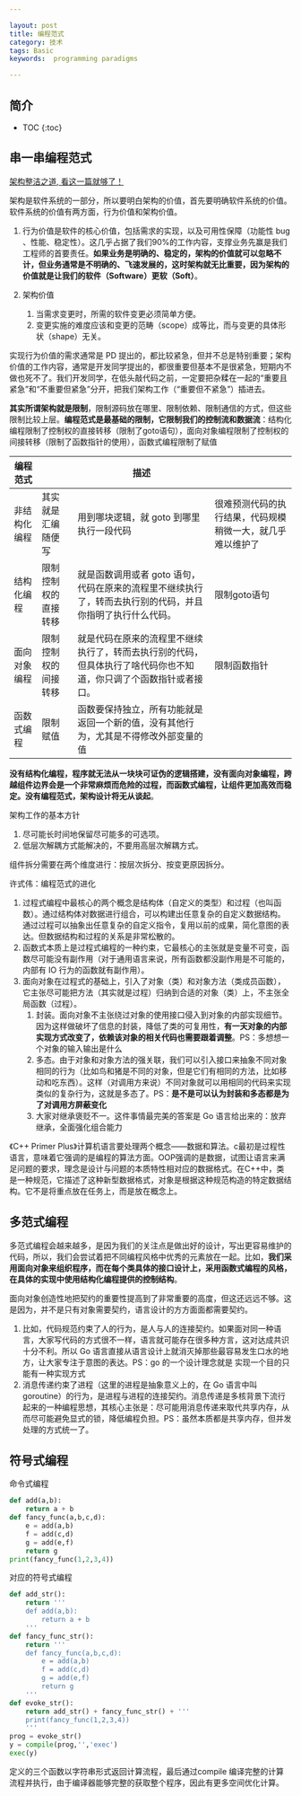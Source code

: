 ```yaml
---

layout: post
title: 编程范式
category: 技术
tags: Basic
keywords:  programming paradigms

---
```


## 简介

* TOC
{:toc}


## 串一串编程范式

[架构整洁之道, 看这一篇就够了！](https://mp.weixin.qq.com/s/Kd1T40KZWvdThKC3IN6n-Q)

架构是软件系统的一部分，所以要明白架构的价值，首先要明确软件系统的价值。软件系统的价值有两方面，行为价值和架构价值。

1. 行为价值是软件的核心价值，包括需求的实现，以及可用性保障（功能性 bug 、性能、稳定性）。这几乎占据了我们90%的工作内容，支撑业务先赢是我们工程师的首要责任。**如果业务是明确的、稳定的，架构的价值就可以忽略不计，但业务通常是不明确的、飞速发展的，这时架构就无比重要，因为架构的价值就是让我们的软件（Software）更软（Soft）**。
2. 架构价值

    1. 当需求变更时，所需的软件变更必须简单方便。
    2. 变更实施的难度应该和变更的范畴（scope）成等比，而与变更的具体形状（shape）无关。

实现行为价值的需求通常是 PD 提出的，都比较紧急，但并不总是特别重要；架构价值的工作内容，通常是开发同学提出的，都很重要但基本不是很紧急，短期内不做也死不了。我们开发同学，在低头敲代码之前，一定要把杂糅在一起的“重要且紧急”和“不重要但紧急”分开，把我们架构工作（“重要但不紧急”）插进去。

**其实所谓架构就是限制**，限制源码放在哪里、限制依赖、限制通信的方式，但这些限制比较上层。**编程范式是最基础的限制，它限制我们的控制流和数据流**：结构化编程限制了控制权的直接转移（限制了goto语句），面向对象编程限制了控制权的间接转移（限制了函数指针的使用），函数式编程限制了赋值

|编程范式||描述||
|---|---|---|---|
|非结构化编程|其实就是汇编随便写|用到哪块逻辑，就 goto 到哪里执行一段代码|很难预测代码的执行结果，代码规模稍微一大，就几乎难以维护了|
|结构化编程|限制控制权的直接转移|就是函数调用或者 goto 语句，代码在原来的流程里不继续执行了，转而去执行别的代码，并且你指明了执行什么代码。|限制goto语句|
|面向对象编程|限制控制权的间接转移|就是代码在原来的流程里不继续执行了，转而去执行别的代码，但具体执行了啥代码你也不知道，你只调了个函数指针或者接口。|限制函数指针|
|函数式编程|限制赋值|函数要保持独立，所有功能就是返回一个新的值，没有其他行为，尤其是不得修改外部变量的值||

**没有结构化编程，程序就无法从一块块可证伪的逻辑搭建，没有面向对象编程，跨越组件边界会是一个非常麻烦而危险的过程，而函数式编程，让组件更加高效而稳定。没有编程范式，架构设计将无从谈起**。

架构工作的基本方针

1. 尽可能长时间地保留尽可能多的可选项。
2. 低层次解耦方式能解决的，不要用高层次解耦方式。

组件拆分需要在两个维度进行：按层次拆分、按变更原因拆分。

许式伟：编程范式的进化

1. 过程式编程中最核心的两个概念是结构体（自定义的类型）和过程（也叫函数）。通过结构体对数据进行组合，可以构建出任意复杂的自定义数据结构。通过过程可以抽象出任意复杂的自定义指令，复用以前的成果，简化意图的表达。但数据结构和过程的关系是非常松散的。
2. 函数式本质上是过程式编程的一种约束，它最核心的主张就是变量不可变，函数尽可能没有副作用（对于通用语言来说，所有函数都没副作用是不可能的，内部有 IO 行为的函数就有副作用）。
3. 面向对象在过程式的基础上，引入了对象（类）和对象方法（类成员函数），它主张尽可能把方法（其实就是过程）归纳到合适的对象（类）上，不主张全局函数（过程）。
    1. 封装。面向对象不主张绕过对象的使用接口侵入到对象的内部实现细节。因为这样做破坏了信息的封装，降低了类的可复用性，**有一天对象的内部实现方式改变了，依赖该对象的相关代码也需要跟着调整**。PS：多想想一个对象的输入输出是什么
    2. 多态。由于对象和对象方法的强关联，我们可以引入接口来抽象不同对象相同的行为（比如鸟和猪是不同的对象，但是它们有相同的方法，比如移动和吃东西）。这样（对调用方来说）不同对象就可以用相同的代码来实现类似的复杂行为，这就是多态了。PS：**是不是可以认为封装和多态都是为了对调用方屏蔽变化**
    3. 大家对继承褒贬不一。这件事情最完美的答案是 Go 语言给出来的：放弃继承，全面强化组合能力

《C++ Primer Plus》计算机语言要处理两个概念——数据和算法。c最初是过程性语言，意味着它强调的是编程的算法方面。OOP强调的是数据，试图让语言来满足问题的要求，理念是设计与问题的本质特性相对应的数据格式。在C++中，类是一种规范，它描述了这种新型数据格式，对象是根据这种规范构造的特定数据结构。它不是将重点放在任务上，而是放在概念上。

## 多范式编程

多范式编程会越来越多，是因为我们的关注点是做出好的设计，写出更容易维护的代码，所以，我们会尝试着把不同编程风格中优秀的元素放在一起。比如，**我们采用面向对象来组织程序，而在每个类具体的接口设计上，采用函数式编程的风格，在具体的实现中使用结构化编程提供的控制结构**。

面向对象创造性地把契约的重要性提高到了非常重要的高度，但这还远远不够。这是因为，并不是只有对象需要契约，语言设计的方方面面都需要契约。
1. 比如，代码规范约束了人的行为，是人与人的连接契约。如果面对同一种语言，大家写代码的方式很不一样，语言就可能存在很多种方言，这对达成共识十分不利。所以 Go 语言直接从语言设计上就消灭掉那些最容易发生口水的地方，让大家专注于意图的表达。PS：go 的一个设计理念就是 实现一个目的只能有一种实现方式
2. 消息传递约束了进程（这里的进程是抽象意义上的，在 Go 语言中叫 goroutine）的行为，是进程与进程的连接契约。消息传递是多核背景下流行起来的一种编程思想，其核心主张是：尽可能用消息传递来取代共享内存，从而尽可能避免显式的锁，降低编程负担。PS：虽然本质都是共享内存，但并发处理的方式统一了。

## 符号式编程

命令式编程
```python
def add(a,b):
    return a + b
def fancy_func(a,b,c,d):
    e = add(a,b)
    f = add(c,d)
    g = add(e,f)
    return g
print(fancy_func(1,2,3,4))
```
对应的符号式编程
```python
def add_str():
    return '''
    def add(a,b):
        return a + b
    '''
def fancy_func_str():
    return '''
    def fancy_func(a,b,c,d):
        e = add(a,b)
        f = add(c,d)
        g = add(e,f)
        return g
    '''
def evoke_str():
    return add_str() + fancy_func_str() + '''
    print(fancy_func(1,2,3,4))
    '''
prog = evoke_str()
y = compile(prog,'','exec')
exec(y)
```
定义的三个函数以字符串形式返回计算流程，最后通过compile 编译完整的计算流程并执行，由于编译器能够完整的获取整个程序，因此有更多空间优化计算。